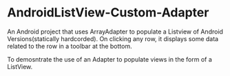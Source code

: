 # AndroidListView-Custom-Adapter

An Android project that uses ArrayAdapter to populate a Listview of Android Versions(statically hardcorded).
On clicking any row, it displays some data related to the row in a toolbar at the bottom.

To demosntrate the use of an Adapter to populate views in the form of a ListView.
